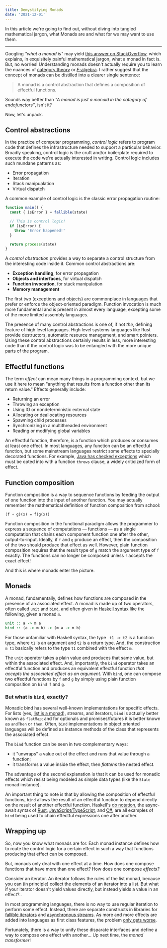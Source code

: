 ```yaml
---
title: Demystifying Monads
date: '2021-12-01'
---
```


In this article we're going to find out, without diving into tangled mathematical jargon, what Monads are and what for we may want to use them.

---

Googling _"what a monad is"_ may yield [this answer on StackOverflow], which explains, in exquisitely painful mathematical jargon, what a monad in fact is. But, no worries! Understanding monads doesn't actually require you to learn the nuances of [category theory] or [_F_-algebra]. I rather suggest that the concept of monads can be distilled into a clearer single sentence:

> A monad is a control abstraction that defines a composition of effectful functions.

Sounds way better than _"A monad is just a monoid in the category of endofunctors"_, isn't it?

Now, let's unpack.

## Control abstractions

In the practice of computer programming, _control logic_ refers to program code that defines the infrastructure needed to support a particular behavior. Broadly speaking, control logic is the cruft and/or boilerplate required to execute the code we're actually interested in writing. Control logic includes such mundane patterns as:

- Error propagation
- Iteration
- Stack manipualation
- Virtual dispatch

A common example of control logic is the classic error propagation routine:

```javascript
function main() {
  const { isError } = fallible(state)

  // This is control logic!
  if (isError) {
    throw 'Error happened!'
  }

  return process(state)
}
```

A _control abstraction_ provides a way to separate a control structure from the interesting code inside it. Common control abstractions are:

- **Exception handling**, for error propagation
- **Objects and interfaces**, for virtual dispatch
- **Function invocation**, for stack manipulation
- **Memory management**

The first two (exceptions and objects) are commonplace in languages that prefer or enforce the object-oriented paradigm. Function invocation is much more fundamental and is present in almost every language, excepting some of the more limited assembly languages.

The presence of many control abstractions is one of, if not _the_, defining feature of high level languages. High level systems languages like Rust provide destructors, automatic resource management, and smart pointers. Using these control abstractions certainly results in less, more interesting code than if the control logic was to be entangled with the more unique parts of the program.

## Effectful functions

The term _effect_ can mean many things in a programming context, but we use it here to mean "anything that results from a function other than its return value." Effects generally include:

- Returning an error
- Throwing an exception
- Using IO or nondeterministic external state
- Allocating or deallocating resources
- Spawning child processes
- Synchronizing in a multithreaded environment
- Reading or modifying global variables

An effectful function, therefore, is a function which produces or consumes at least one effect. In most languages, any function can be an effectful function, but some mainstream languages restrict some effects to specially decorated functions. For example, [Java has checked exceptions] which must be opted into with a function `throws` clause, a widely criticized form of effect.

## Function composition

Function composition is a way to sequence functions by feeding the output of one function into the input of another function. You may actually remember the mathematical definition of function composition from school:

```
(f ∘ g)(x) = f(g(x))
```

Function composition in the functional paradigm allows the programmer to express a sequence of computations — functions — as a single computation that chains each component function one after the other, output-to-input. Ideally, if `f` and `g` produce an effect, then the composition of the two should produce that effect as well. However, plain function composition requires that the result type of `g` match the argument type of `f` exactly. The functions can no longer be composed unless `f` accepts the exact effect!

And this is where monads enter the picture.

## Monads

A monad, fundamentally, defines how functions are composed in the presence of an associated effect. A monad is made up of two operators, often called `unit` and `bind`, and often given in [Haskell syntax] like the following, given a monad `m`.

```haskell
unit :: a -> m a
bind :: (a -> m b) -> (m a -> m b)
```

For those unfamiliar with Haskell syntax, the type ` t1 -> t2` is a function type, where `t1` is an argument and `t2` is a return type. And, the construction `m t1` basically refers to the type `t1` combined with the effect `m`.

The `unit` operator takes a plain value and produces that same value, but within the associated effect. And, importantly, the `bind` operator takes an effectful function and produces an equivalent effectful function _that accepts the associated effect as an argument_. With `bind`, one can compose two effectful functions by `f` and `g` by simply using plain function composition on `bind f` and `g`.

### But what is `bind`, exactly?

Monadic bind has several well-known implementations for specific effects. For lists (yes, [list is a monad]), streams, and iterators, `bind` is actually better known as `flatMap`; and for optionals and promises/futures it is better known as `andThen` or `then`. Often, `bind` implementations in object oriented languages will be defined as instance methods of the class that represents the associated effect.

The `bind` function can be seen in two complementary ways:

- it "unwraps" a value out of the effect and runs that value through a function;
- it transforms a value inside the effect, then _flattens_ the nested effect.

The advantage of the second explanation is that it can be used for monadic effects which resist being modeled as simple data types (like the `State` monad instance).

An important thing to note is that by allowing the composition of effectful functions, `bind` allows the result of an effectful function to depend directly on the result of another effectful function. Haskell's [do notation], the async-await syntax of [Rust], [JavaScript/TypeScript], and [C#], are all examples of `bind` being used to chain effectful expressions one after another.

## Wrapping up

So, now you know what monads are for. Each monad instance defines how to route the control logic for a certain effect in such a way that functions producing that effect can be composed.

But, monads only deal with one effect at a time. How does one compose functions that have more than one effect? How does one compose _effects?_

Consider an iterator. An iterator follows the rules of the list monad, because you can (in principle) collect the elements of an iterator into a list. But what if your iterator doesn't yield values directly, but instead yields a value in an effect?..

In most programming languages, there is no way to use regular iteration to perform some effect. Instead, there are separate constructs in libraries for [fallible iterators] and [asynchronous streams]. As more and more effects are added into languages as first class features, the problem [only gets worse].

Fortunately, there is a way to unify these disparate interfaces and define a way to compose one effect with another... Up next time, the _monad transformer_!

<!-- Links. -->

[this answer on stackoverflow]: https://stackoverflow.com/a/3870310
[category theory]: https://en.wikipedia.org/wiki/Category_theory
[_f_-algebra]: https://en.wikipedia.org/wiki/F-algebra
[java has checked exceptions]: https://docs.oracle.com/javase/tutorial/essential/exceptions/catchOrDeclare.html
[haskell syntax]: https://hackage.haskell.org/package/base-4.14.1.0/docs/Control-Monad.html#v:-62--62--61-
[list is a monad]: https://stackoverflow.com/questions/35698485/how-is-list-a-monad
[do notation]: https://wiki.haskell.org/Monad#do-notation
[rust]: https://rust-lang.github.io/async-book/01_getting_started/04_async_await_primer.html
[c#]: https://docs.microsoft.com/en-us/dotnet/csharp/language-reference/operators/await
[javascript/typescript]: https://developer.mozilla.org/en-US/docs/Web/JavaScript/Reference/Global_Objects/Promise
[fallible iterators]: https://docs.rs/fallible-iterator/0.2.0/fallible_iterator/
[asynchronous streams]: https://docs.microsoft.com/en-us/dotnet/csharp/whats-new/csharp-8#asynchronous-streams
[only gets worse]: https://www.reddit.com/r/rust/comments/g0oekn/fallible_iterator_adapters_blogyoshuawuytscom/fnbuim1
